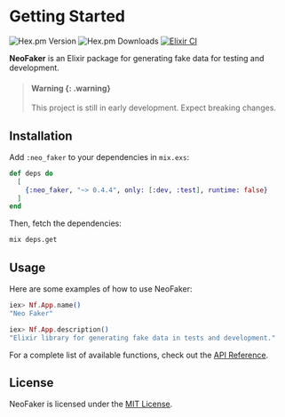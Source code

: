# Getting Started

![Hex.pm Version](https://img.shields.io/hexpm/v/neo_faker)
![Hex.pm Downloads](https://img.shields.io/hexpm/dt/neo_faker)
[![Elixir CI](https://github.com/muzhawir/neo_faker/actions/workflows/elixir.yml/badge.svg?branch=main)](https://github.com/muzhawir/neo_faker/actions/workflows/elixir.yml)

**NeoFaker** is an Elixir package for generating fake data for testing and development.

> #### Warning {: .warning}
>
> This project is still in early development. Expect breaking changes.

## Installation

Add `:neo_faker` to your dependencies in `mix.exs`:

```elixir
def deps do
  [
    {:neo_faker, "~> 0.4.4", only: [:dev, :test], runtime: false}
  ]
end
```

Then, fetch the dependencies:

```sh
mix deps.get
```

## Usage

Here are some examples of how to use NeoFaker:

```elixir
iex> Nf.App.name()
"Neo Faker"

iex> Nf.App.description()
"Elixir library for generating fake data in tests and development."
```

For a complete list of available functions, check out the [API Reference](api-reference.html).


## License

NeoFaker is licensed under the [MIT License](https://github.com/muzhawir/neo_faker/blob/main/LICENSE.md).
